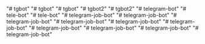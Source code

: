 "# tgbot" 
"# tgbot" 
"# tgbot" 
"# tgbot2" 
"# tgbot2" 
"# telegram-bot" 
"# tele-bot" 
"# tele-bot" 
"# telegram-job-bot" 
"# telegram-job-bot" 
"# telegram-job-bot" 
"# telegram-job-bot" 
"# telegram-job-bot" 
"# telegram-job-bot" 
"# telegram-job-bot" 
"# telegram-job-bot" 
"# telegram-job-bot" 
"# telegram-job-bot" 
